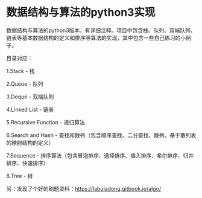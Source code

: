 # 数据结构与算法的python3实现
数据结构与算法的python3版本，有详细注释。项目中包含栈、队列、双端队列、链表等基本数据结构的定义和排序等算法的实现，其中包含一些自己练习的小例子。

目录对应：

1.Stack - 栈

2.Queue - 队列

3.Deque - 双端队列

4.Linked List - 链表

5.Recursive Function - 递归算法

6.Search and Hash - 查找和散列（包含顺序查找、二分查找、散列、基于散列表的映射结构的定义）

7.Sequence - 排序算法（包含冒泡排序、选择排序、插入排序、希尔排序、归并排序、快速排序）

8.Tree - 树

  另：发现了个好的刷题资料：https://labuladong.gitbook.io/algo/
